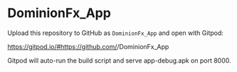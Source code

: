 # DominionFx_App

Upload this repository to GitHub as `DominionFx_App` and open with Gitpod:

https://gitpod.io/#https://github.com/<your-username>/DominionFx_App

Gitpod will auto-run the build script and serve app-debug.apk on port 8000.

